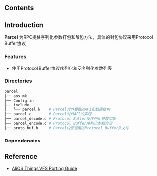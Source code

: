 ## Contents

## Introduction
**Parcel** 为RPC提供序列化参数打包和解包方法，具体的封包协议采用Protocol Buffer协议

### Features
- 使用Protocol Buffer协议序列化和反序列化参数列表

### Directories

```sh
parcel
├── aos.mk
├── Config.in
├── include
│   └── parcel.h    # Parcel对外暴露的API和数据结构
├── parcel.c        # Parcel对外API的实现
├── parcel_decode.c # Protocol Buffer反序列化参数实现
├── parcel_encode.c # Protocol Buffer序列化参数实现
├── proto_buf.h     # Parcel内部使用的Protocol Buffer头文件

```

### Dependencies

## Reference
- [AliOS Things VFS Porting Guide](https://github.com/alibaba/AliOS-Things/wiki/AliOS-Things-VFS-Porting-Guide)
